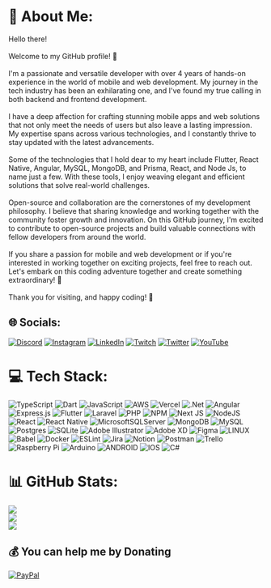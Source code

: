 # 💫 About Me:
Hello there!<br><br>Welcome to my GitHub profile! 🚀<br><br>I'm a passionate and versatile developer with over 4 years of hands-on experience in the world of mobile and web development. My journey in the tech industry has been an exhilarating one, and I've found my true calling in both backend and frontend development.<br><br>I have a deep affection for crafting stunning mobile apps and web solutions that not only meet the needs of users but also leave a lasting impression. My expertise spans across various technologies, and I constantly thrive to stay updated with the latest advancements.<br><br>Some of the technologies that I hold dear to my heart include Flutter, React Native, Angular, MySQL, MongoDB, and Prisma, React, and Node Js, to name just a few. With these tools, I enjoy weaving elegant and efficient solutions that solve real-world challenges.<br><br>Open-source and collaboration are the cornerstones of my development philosophy. I believe that sharing knowledge and working together with the community foster growth and innovation. On this GitHub journey, I'm excited to contribute to open-source projects and build valuable connections with fellow developers from around the world.<br><br>If you share a passion for mobile and web development or if you're interested in working together on exciting projects, feel free to reach out. Let's embark on this coding adventure together and create something extraordinary! 🌟<br><br>Thank you for visiting, and happy coding! 🚀<br>


## 🌐 Socials:
[![Discord](https://img.shields.io/badge/Discord-%237289DA.svg?logo=discord&logoColor=white)](https://discord.gg/wCpmATQgCs) [![Instagram](https://img.shields.io/badge/Instagram-%23E4405F.svg?logo=Instagram&logoColor=white)](https://www.instagram.com/balkacer/) [![LinkedIn](https://img.shields.io/badge/LinkedIn-%230077B5.svg?logo=linkedin&logoColor=white)](https://www.linkedin.com/in/balkacer/) [![Twitch](https://img.shields.io/badge/Twitch-%239146FF.svg?logo=Twitch&logoColor=white)](https://www.twitch.tv/balkacer) [![Twitter](https://img.shields.io/badge/Twitter-%231DA1F2.svg?logo=Twitter&logoColor=white)](https://twitter.com/balkaverse) [![YouTube](https://img.shields.io/badge/YouTube-%23FF0000.svg?logo=YouTube&logoColor=white)](https://www.youtube.com/@balkacer) 

# 💻 Tech Stack:
![TypeScript](https://img.shields.io/badge/typescript-%23007ACC.svg?style=flat&logo=typescript&logoColor=white) ![Dart](https://img.shields.io/badge/dart-%230175C2.svg?style=flat&logo=dart&logoColor=white) ![JavaScript](https://img.shields.io/badge/javascript-%23323330.svg?style=flat&logo=javascript&logoColor=%23F7DF1E) ![AWS](https://img.shields.io/badge/AWS-%23FF9900.svg?style=flat&logo=amazon-aws&logoColor=white) ![Vercel](https://img.shields.io/badge/vercel-%23000000.svg?style=flat&logo=vercel&logoColor=white) ![.Net](https://img.shields.io/badge/.NET-5C2D91?style=flat&logo=.net&logoColor=white) ![Angular](https://img.shields.io/badge/angular-%23DD0031.svg?style=flat&logo=angular&logoColor=white) ![Express.js](https://img.shields.io/badge/express.js-%23404d59.svg?style=flat&logo=express&logoColor=%2361DAFB) ![Flutter](https://img.shields.io/badge/Flutter-%2302569B.svg?style=flat&logo=Flutter&logoColor=white) ![Laravel](https://img.shields.io/badge/laravel-%23FF2D20.svg?style=flat&logo=laravel&logoColor=white) ![PHP](https://img.shields.io/badge/php-%23777BB4.svg?style=flat&logo=php&logoColor=white) ![NPM](https://img.shields.io/badge/NPM-%23000000.svg?style=flat&logo=npm&logoColor=white) ![Next JS](https://img.shields.io/badge/Next-black?style=flat&logo=next.js&logoColor=white) ![NodeJS](https://img.shields.io/badge/node.js-6DA55F?style=flat&logo=node.js&logoColor=white) ![React](https://img.shields.io/badge/react-%2320232a.svg?style=flat&logo=react&logoColor=%2361DAFB) ![React Native](https://img.shields.io/badge/react_native-%2320232a.svg?style=flat&logo=react&logoColor=%2361DAFB) ![MicrosoftSQLServer](https://img.shields.io/badge/Microsoft%20SQL%20Sever-CC2927?style=flat&logo=microsoft%20sql%20server&logoColor=white) ![MongoDB](https://img.shields.io/badge/MongoDB-%234ea94b.svg?style=flat&logo=mongodb&logoColor=white) ![MySQL](https://img.shields.io/badge/mysql-%2300f.svg?style=flat&logo=mysql&logoColor=white) ![Postgres](https://img.shields.io/badge/postgres-%23316192.svg?style=flat&logo=postgresql&logoColor=white) ![SQLite](https://img.shields.io/badge/sqlite-%2307405e.svg?style=flat&logo=sqlite&logoColor=white) ![Adobe Illustrator](https://img.shields.io/badge/adobeillustrator-%23FF9A00.svg?style=flat&logo=adobeillustrator&logoColor=white) ![Adobe XD](https://img.shields.io/badge/Adobe%20XD-470137?style=flat&logo=Adobe%20XD&logoColor=#FF61F6) 	![Figma](https://img.shields.io/badge/figma-%23F24E1E.svg?style=flat&logo=figma&logoColor=white) ![LINUX](https://img.shields.io/badge/Linux-FCC624?style=flat&logo=linux&logoColor=black) ![Babel](https://img.shields.io/badge/Babel-F9DC3e?style=flat&logo=babel&logoColor=black) ![Docker](https://img.shields.io/badge/docker-%230db7ed.svg?style=flat&logo=docker&logoColor=white) ![ESLint](https://img.shields.io/badge/ESLint-4B3263?style=flat&logo=eslint&logoColor=white) ![Jira](https://img.shields.io/badge/jira-%230A0FFF.svg?style=flat&logo=jira&logoColor=white) ![Notion](https://img.shields.io/badge/Notion-%23000000.svg?style=flat&logo=notion&logoColor=white) ![Postman](https://img.shields.io/badge/Postman-FF6C37?style=flat&logo=postman&logoColor=white) ![Trello](https://img.shields.io/badge/Trello-%23026AA7.svg?style=flat&logo=Trello&logoColor=white) ![Raspberry Pi](https://img.shields.io/badge/-RaspberryPi-C51A4A?style=flat&logo=Raspberry-Pi) ![Arduino](https://img.shields.io/badge/-Arduino-00979D?style=flat&logo=Arduino&logoColor=white) ![ANDROID](https://img.shields.io/badge/android-%2320232a.svg?style=flat&logo=android&logoColor=%a4c639) ![IOS](https://img.shields.io/badge/IOS-%2320232a.svg?style=flat&logo=apple&logoColor=white) ![C#](https://img.shields.io/badge/c%23-%23239120.svg?style=flat&logo=c-sharp&logoColor=white)
# 📊 GitHub Stats:
![](https://github-readme-stats.vercel.app/api?username=balkacer&theme=dark&hide_border=true&include_all_commits=true&count_private=true)<br/>
![](https://github-readme-streak-stats.herokuapp.com/?user=balkacer&theme=dark&hide_border=true)<br/>
![](https://github-readme-stats.vercel.app/api/top-langs/?username=balkacer&theme=dark&hide_border=true&include_all_commits=true&count_private=true&layout=compact)

  ## 💰 You can help me by Donating
  [![PayPal](https://img.shields.io/badge/PayPal-00457C?style=for-the-badge&logo=paypal&logoColor=white)](https://paypal.me/https://paypal.me/balkacer) 

  
<!-- Proudly created with GPRM ( https://gprm.itsvg.in ) -->
